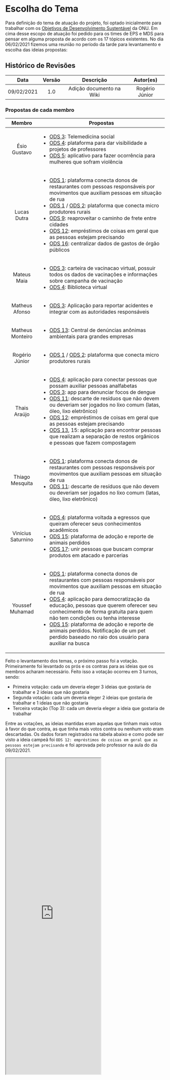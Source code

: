 # Escolha do Tema

Para definição do tema de atuação do projeto, foi optado inicialmente para trabalhar com os [Objetivos de Desenvolvimento Sustentável](https://brasil.un.org/pt-br/sdgs) da ONU. Em cima desse escopo de atuação foi pedido para os times de EPS e MDS para pensar em alguma proposta de acordo com os 17 tópicos existentes. No dia 06/02/2021 fizemos uma reunião no período da tarde para levantamento e escolha das ideias propostas:

## Histórico de Revisões

|    Data    | Versão |        Descrição         |   Autor(es)    |
| :--------: | :----: | :----------------------: | :------------: |
| 09/02/2021 |  1.0   | Adição documento na Wiki | Rogério Júnior |

### Propostas de cada membro

|       Membro       |                                                                                                                                                                                                                                                                                                                                                              Propostas                                                                                                                                                                                                                                                                                                                                                              |
| :----------------: | :---------------------------------------------------------------------------------------------------------------------------------------------------------------------------------------------------------------------------------------------------------------------------------------------------------------------------------------------------------------------------------------------------------------------------------------------------------------------------------------------------------------------------------------------------------------------------------------------------------------------------------------------------------------------------------------------------------------------------------: |
|    Ésio Gustavo    |                                                                                                                                                                                   <ul style="text-align: left"> <li> [ODS 3](https://brasil.un.org/pt-br/sdgs/3): Telemedicina social </li> <li> [ODS 4](https://brasil.un.org/pt-br/sdgs/4): plataforma para dar visibilidade a projetos de professores </li> <li> [ODS 5](https://brasil.un.org/pt-br/sdgs/5): aplicativo para fazer ocorrência para mulheres que sofram violência </li> </ul>                                                                                                                                                                                    |
|    Lucas Dutra     |           <ul style="text-align: left"><li> [ODS 1](https://brasil.un.org/pt-br/sdgs/1): plataforma conecta donos de restaurantes com pessoas responsáveis por movimentos que auxiliam pessoas em situação de rua</li> <li> [ODS 1](https://brasil.un.org/pt-br/sdgs/1) / [ODS 2](https://brasil.un.org/pt-br/sdgs/2): plataforma que conecta micro produtores rurais </li> <li> [ODS 9](https://brasil.un.org/pt-br/sdgs/9): reaproveitar o caminho de frete entre cidades </li> <li> [ODS 12](https://brasil.un.org/pt-br/sdgs/12): empréstimos de coisas em geral que as pessoas estejam precisando </li> <li> [ODS 16](https://brasil.un.org/pt-br/sdgs/16): centralizar dados de gastos de órgão públicos</li></ul>            |
|    Mateus Maia     |                                                                                                                                                                                                                         <ul style="text-align: left"> <li> [ODS 3](https://brasil.un.org/pt-br/sdgs/3): carteira de vacinacao virtual, possuir todos os dados de vacinações e informações sobre campanha de vacinação</li> <li> [ODS 4](https://brasil.un.org/pt-br/sdgs/4): Biblioteca virtual </li> </ul>                                                                                                                                                                                                                         |
|   Matheus Afonso   |                                                                                                                                                                                                                                                                                <ul style="text-align: left"><li>[ODS 3](https://brasil.un.org/pt-br/sdgs/3): Aplicação para reportar acidentes e integrar com as autoridades responsáveis</li></ul>                                                                                                                                                                                                                                                                                 |
|  Matheus Monteiro  |                                                                                                                                                                                                                                                                                      <ul style="text-align: left"><li>[ODS 13](https://brasil.un.org/pt-br/sdgs/13): Central de denúncias anônimas ambientais para grandes empresas</li></ul>                                                                                                                                                                                                                                                                                       |
|   Rogério Júnior   |                                                                                                                                                                                                                                                                      <ul style="text-align: left"> <li> [ODS 1](https://brasil.un.org/pt-br/sdgs/1) / [ODS 2](https://brasil.un.org/pt-br/sdgs/2): plataforma que conecta micro produtores rurais </li> </ul>                                                                                                                                                                                                                                                                       |
|    Thais Araújo    | <ul style="text-align: left"> <li> [ODS 4](https://brasil.un.org/pt-br/sdgs/4): aplicação para conectar pessoas que possam auxiliar pessoas analfabetas </li> <li> [ODS 3](https://brasil.un.org/pt-br/sdgs/3): app para denunciar focos de dengue</li> <li> [ODS 11](https://brasil.un.org/pt-br/sdgs/11): descarte de resíduos que não devem ou deveriam ser jogados no lixo comum (latas, óleo, lixo eletrônico)</li> <li> [ODS 12](https://brasil.un.org/pt-br/sdgs/12): empréstimos de coisas em geral que as pessoas estejam precisando</li> <li> [ODS 13](https://brasil.un.org/pt-br/sdgs/13), 15: aplicação para encontrar pessoas que realizam a separação de restos orgânicos e pessoas que fazem compostagem</li> </ul> |
|  Thiago Mesquita   |                                                                                                                                                                         <ul style="text-align: left"> <li> [ODS 1](https://brasil.un.org/pt-br/sdgs/1): plataforma conecta donos de restaurantes com pessoas responsáveis por movimentos que auxiliam pessoas em situação de rua</li> <li>[ODS 11](https://brasil.un.org/pt-br/sdgs/11): descarte de resíduos que não devem ou deveriam ser jogados no lixo comum (latas, óleo, lixo eletrônico)</li> </ul>                                                                                                                                                                         |
| Vinicius Saturnino |                                                                                                                                                          <ul style="text-align: left"> <li> [ODS 4](https://brasil.un.org/pt-br/sdgs/4): plataforma voltada a egressos que queiram oferecer seus conhecimentos acadêmicos</li> <li> [ODS 15](https://brasil.un.org/pt-br/sdgs/15): plataforma de adoção e reporte de animais perdidos</li> <li> [ODS 17](https://brasil.un.org/pt-br/sdgs/17): unir pessoas que buscam comprar produtos em atacado e parcerias</li> </ul>                                                                                                                                                           |
|  Youssef Muhamad   |                                                 <ul style="text-align: left"> <li> [ODS 1](https://brasil.un.org/pt-br/sdgs/1): plataforma conecta donos de restaurantes com pessoas responsáveis por movimentos que auxiliam pessoas em situação de rua </li> <li> [ODS 4](https://brasil.un.org/pt-br/sdgs/4): aplicação para democratização da educação, pessoas que querem oferecer seu conhecimento de forma gratuita para quem não tem condições ou tenha interesse</li> <li> [ODS 15](https://brasil.un.org/pt-br/sdgs/15): plataforma de adoção e reporte de animais perdidos. Notificação de um pet perdido baseado no raio dos usuário para auxiliar na busca</li> </ul>                                                  |

Feito o levantamento dos temas, o próximo passo foi a votação. Primeiramente foi levantado os prós e os contras para as ideias que os membros acharam necessário. Feito isso a votação ocorreu em 3 turnos, sendo:

- Primeira votação: cada um deveria eleger 3 ideias que gostaria de trabalhar e 2 ideias que não gostaria
- Segunda votação: cada um deveria eleger 2 ideias que gostaria de trabalhar e 1 ideias que não gostaria
- Terceira votação (Top 3): cada um deveria eleger a ideia que gostaria de trabalhar

Entre as votações, as ideias mantidas eram aquelas que tinham mais votos à favor do que contra, as que tinha mais votos contra ou nenhum voto eram descartadas. Os dados foram registrados na tabela abaixo e como pode ser visto a ideia campeã foi `ODS 12: empréstimos de coisas em geral que as pessoas estejam precisando` e foi aprovada pelo professor na aula do dia 09/02/2021.

<iframe src="https://docs.google.com/spreadsheets/d/e/2PACX-1vSXlko8PmJ8hyM7mhffXmrbCqaxAR8p4x1o3c7BHUnfdt2ilGwR3GQW3-9CN9j0llGOd-w0SS4SACmk/pubhtml?widget=true&amp;headers=false" height="1000"></iframe>
